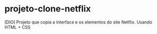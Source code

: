 # projeto-clone-netflix
[DIO] Projeto que copia a interface e os elementos do site Netflix. Usando HTML + CSS
